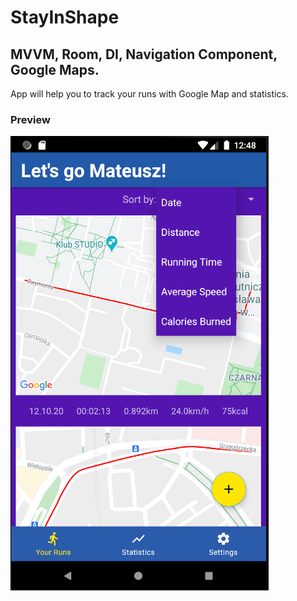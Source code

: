 # StayInShape
## MVVM, Room, DI, Navigation Component, Google Maps.
App will help you to track your runs with Google Map and statistics.  

### Preview

![](images/StayInShapePreview.png)
